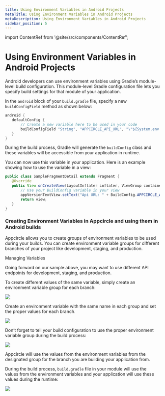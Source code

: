 ```yaml
---
title: Using Environment Variables in Android Projects
metaTitle: Using Environment Variables in Android Projects
metaDescription: Using Environment Variables in Android Projects
sidebar_position: 5
---
```


import ContentRef from '@site/src/components/ContentRef';

# Using Environment Variables in Android Projects

Android developers can use environment variables using Gradle’s module-level build configuration. This module-level Gradle configuration file lets you specify build settings for that module of your application.

In the `android` block of your `build.gradle` file, specify a new `buildConfigField` method as shown below:

```java title="build.gradle"
android {
   defaultConfig {
       // Create a new variable here to be used in your code
       buildConfigField "String", "APPCIRCLE_API_URL", "\"${System.env.AC_API_URL}\""
   }
}
```

During the build process, Gradle will generate the `buildConfig` class and these variables will be accessible from your application in runtime.

You can now use this variable in your application. Here is an example showing how to use the variable in a view:

```java
public class SampleFragmentDetail extends Fragment {
   @Override
   public View onCreateView(LayoutInflater inflater, ViewGroup container, Bundle savedInstanceState) {
       // Use your BuildConfig variable in your view
       appVersionTextView.setText("Api URL: " + BuildConfig.APPCIRCLE_API_URL);
       return view;
   }
}

```

### Creating Environment Variables in Appcircle and using them in Android builds

Appcircle allows you to create groups of environment variables to be used during your builds. You can create environment variable groups for different branches of your project like development, staging, and production.

<ContentRef url="./managing-variables">Managing Variables</ContentRef>

Going forward on our sample above, you may want to use different API endpoints for development, staging, and production.

To create different values of the same variable, simply create an environment variable group for each branch:

![](<https://cdn.appcircle.io/docs/assets/Screenshot 2020-04-22 10.27.45 (1).png>)

Create an environment variable with the same name in each group and set the proper values for each branch.

![](<https://cdn.appcircle.io/docs/assets/Screenshot 2020-04-22 10.28.45.png>)

Don’t forget to tell your build configuration to use the proper environment variable group during the build process:

![](<https://cdn.appcircle.io/docs/assets/Screenshot 2020-04-22 10.29.27.png>)

Appcircle will use the values from the environment variables from the designated group for the branch you are building your application from.&#x20;

During the build process, `build.gradle` file in your module will use the values from the environment variables and your application will use these values during the runtime:

![](<https://cdn.appcircle.io/docs/assets/Screenshot 2020-04-22 10.30.24.png>)
